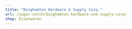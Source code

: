 ```yaml
---
title: "Binghamton Hardware & Supply Corp."
url: /sugar-notch/binghamton-hardware-und-supply-corp/
shop: Eisenwaren
---
```

